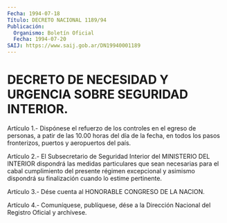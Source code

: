 ```yaml
---
Fecha: 1994-07-18
Título: DECRETO NACIONAL 1189/94
Publicación:
  Organismo: Boletín Oficial
  Fecha: 1994-07-20
SAIJ: https://www.saij.gob.ar/DN19940001189
---
```

# DECRETO DE NECESIDAD Y URGENCIA SOBRE SEGURIDAD INTERIOR.

<a id="1"></a>
Artículo  1.- Dispónese el refuerzo de los controles en el egreso de personas, a  patir  de las 10.00 horas del día de la fecha, en todos los pasos fronterizos, puertos y aeropuertos del país.

<a id="2"></a>
Artículo  2.-  El Subsecretario de Seguridad Interior del MINISTERIO DEL INTERIOR dispondrá  las medidas particulares que sean necesarias para  el  cabal  cumplimiento  del  presente  régimen  excepcional y asimismo dispondrá  su  finalización  cuando  lo  estime pertinente.

<a id="3"></a>
Artículo  3.-  Dése  cuenta  al  HONORABLE  CONGRESO  DE  LA NACION.

<a id="4"></a>
Artículo  4.-  Comuníquese, publíquese, dése a la Dirección Nacional del Registro Oficial y archívese.